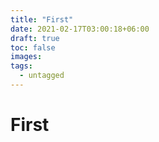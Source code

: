 ```yaml
---
title: "First"
date: 2021-02-17T03:00:18+06:00
draft: true
toc: false
images:
tags:
  - untagged
---
```


# First
